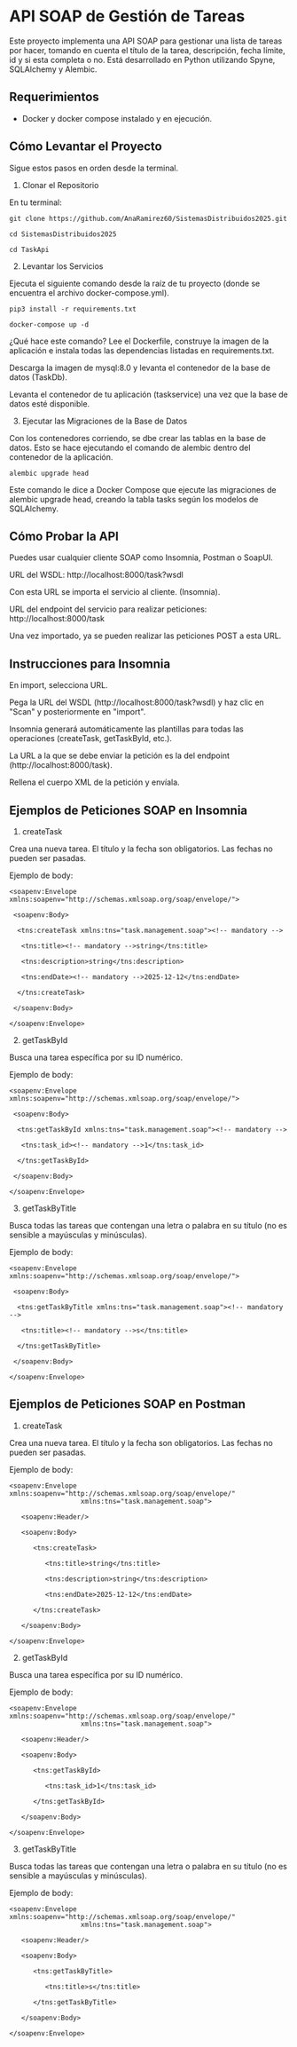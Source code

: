 # API SOAP de Gestión de Tareas

Este proyecto implementa una API SOAP para gestionar una lista de tareas por hacer, tomando en cuenta el título de la tarea, descripción, fecha límite, id y si esta completa o no. Está desarrollado en Python utilizando Spyne, SQLAlchemy y Alembic. 

## Requerimientos

- Docker y docker compose instalado y en ejecución.

## Cómo Levantar el Proyecto

Sigue estos pasos en orden desde la terminal.

1. Clonar el Repositorio

En tu terminal:

`git clone https://github.com/AnaRamirez60/SistemasDistribuidos2025.git`

`cd SistemasDistribuidos2025`

`cd TaskApi`

2. Levantar los Servicios

Ejecuta el siguiente comando desde la raíz de tu proyecto (donde se encuentra el archivo docker-compose.yml).

`pip3 install -r requirements.txt`

`docker-compose up -d`

¿Qué hace este comando?
Lee el Dockerfile, construye la imagen de la aplicación e instala todas las dependencias listadas en requirements.txt.

Descarga la imagen de mysql:8.0 y levanta el contenedor de la base de datos (TaskDb).

Levanta el contenedor de tu aplicación (taskservice) una vez que la base de datos esté disponible.

3. Ejecutar las Migraciones de la Base de Datos

Con los contenedores corriendo, se dbe crear las tablas en la base de datos. Esto se hace ejecutando el comando de alembic dentro del contenedor de la aplicación.

`alembic upgrade head`

Este comando le dice a Docker Compose que ejecute las migraciones de alembic upgrade head, creando la tabla tasks según los modelos de SQLAlchemy.

## Cómo Probar la API
Puedes usar cualquier cliente SOAP como Insomnia, Postman o SoapUI.

URL del WSDL: http://localhost:8000/task?wsdl

Con esta URL se importa el servicio al cliente. (Insomnia).

URL del endpoint del servicio para realizar peticiones: http://localhost:8000/task

Una vez importado, ya se pueden realizar las peticiones POST a esta URL.

## Instrucciones para Insomnia

En import, selecciona URL.

Pega la URL del WSDL (http://localhost:8000/task?wsdl) y haz clic en "Scan" y posteriormente en "import".

Insomnia generará automáticamente las plantillas para todas las operaciones (createTask, getTaskById, etc.).

La URL a la que se debe enviar la petición es la del endpoint (http://localhost:8000/task).

Rellena el cuerpo XML de la petición y envíala.

## Ejemplos de Peticiones SOAP en Insomnia

1. createTask

Crea una nueva tarea. El título y la fecha son obligatorios. Las fechas no pueden ser pasadas.

Ejemplo de body:

```
<soapenv:Envelope xmlns:soapenv="http://schemas.xmlsoap.org/soap/envelope/">

 <soapenv:Body>

  <tns:createTask xmlns:tns="task.management.soap"><!-- mandatory -->

   <tns:title><!-- mandatory -->string</tns:title>

   <tns:description>string</tns:description>

   <tns:endDate><!-- mandatory -->2025-12-12</tns:endDate>

  </tns:createTask>

 </soapenv:Body>

</soapenv:Envelope>
```
2. getTaskById

Busca una tarea específica por su ID numérico.

Ejemplo de body:
```
<soapenv:Envelope xmlns:soapenv="http://schemas.xmlsoap.org/soap/envelope/">

 <soapenv:Body>

  <tns:getTaskById xmlns:tns="task.management.soap"><!-- mandatory -->

   <tns:task_id><!-- mandatory -->1</tns:task_id>

  </tns:getTaskById>

 </soapenv:Body>

</soapenv:Envelope>
```

3. getTaskByTitle

Busca todas las tareas que contengan una letra o palabra en su título (no es sensible a mayúsculas y minúsculas).

Ejemplo de body:
```
<soapenv:Envelope xmlns:soapenv="http://schemas.xmlsoap.org/soap/envelope/">

 <soapenv:Body>

  <tns:getTaskByTitle xmlns:tns="task.management.soap"><!-- mandatory -->

   <tns:title><!-- mandatory -->s</tns:title>

  </tns:getTaskByTitle>

 </soapenv:Body>

</soapenv:Envelope>
```

## Ejemplos de Peticiones SOAP en Postman

1. createTask

Crea una nueva tarea. El título y la fecha son obligatorios. Las fechas no pueden ser pasadas.

Ejemplo de body:
```
<soapenv:Envelope xmlns:soapenv="http://schemas.xmlsoap.org/soap/envelope/"
                  xmlns:tns="task.management.soap">

   <soapenv:Header/>

   <soapenv:Body>

      <tns:createTask>

         <tns:title>string</tns:title>

         <tns:description>string</tns:description>

         <tns:endDate>2025-12-12</tns:endDate>

      </tns:createTask>

   </soapenv:Body>

</soapenv:Envelope>
```

2. getTaskById

Busca una tarea específica por su ID numérico.

Ejemplo de body:
```
<soapenv:Envelope xmlns:soapenv="http://schemas.xmlsoap.org/soap/envelope/"
                  xmlns:tns="task.management.soap">

   <soapenv:Header/>

   <soapenv:Body>

      <tns:getTaskById>

         <tns:task_id>1</tns:task_id>

      </tns:getTaskById>

   </soapenv:Body>

</soapenv:Envelope>
```

3. getTaskByTitle

Busca todas las tareas que contengan una letra o palabra en su título (no es sensible a mayúsculas y minúsculas).

Ejemplo de body:
```
<soapenv:Envelope xmlns:soapenv="http://schemas.xmlsoap.org/soap/envelope/"
                  xmlns:tns="task.management.soap">

   <soapenv:Header/>

   <soapenv:Body>

      <tns:getTaskByTitle>

         <tns:title>s</tns:title>

      </tns:getTaskByTitle>

   </soapenv:Body>

</soapenv:Envelope>
```
